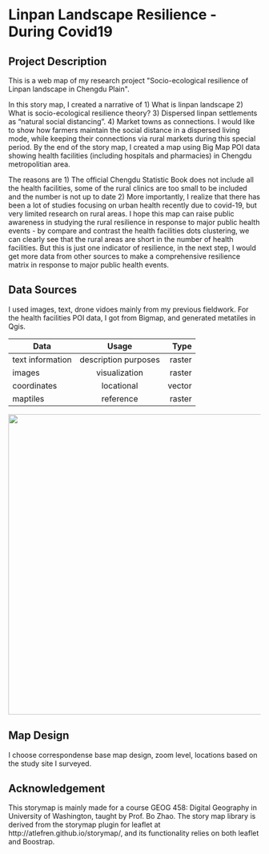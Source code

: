 # Linpan Landscape Resilience - During Covid19

## Project Description
<p>This is a web map of my research project "Socio-ecological resilience of Linpan landscape in Chengdu Plain". </p>

<p>In this story map, I created a narrative of 1) What is linpan landscape 2) What is socio-ecological resilience theory? 3) Dispersed linpan settlements as “natural social distancing”. 4) Market towns as connections. I would like to show how farmers maintain the social distance in a dispersed living mode, while keeping their connections via rural markets during this special period. By the end of the story map, I created a map using Big Map POI data showing health facilities (including hospitals and pharmacies) in Chengdu metropolitian area.
<p>The reasons are 1) The official Chengdu Statistic Book does not include all the health facilities, some of the rural clinics are too small to be included and the number is not up to date 2) More importantly, I realize that there has been a lot of studies focusing on urban health recently due to covid-19, but very limited research on rural areas. I hope this map can raise public awareness in studying the rural resilience in response to major public health events - by compare and contrast the health facilities dots clustering, we can clearly see that the rural areas are short in the number of health facilities. But this is just one indicator of resilience, in the next step, I would get more data from other sources to make a comprehensive resilience matrix in response to major public health events.</p>

## Data Sources
<p> I used images, text, drone vidoes mainly from my previous fieldwork. For the health facilities POI data, I got from Bigmap, and generated metatiles in Qgis.</p>

| Data        | Usage           | Type  |
| ------------- |:-------------:| -----:|
| text information      | description purposes | raster |
| images      | visualization     |   raster |
| coordinates | locational      |    vector |
| maptiles    | reference     | raster |

<img src="img/Capture.JPG" width='600'>

## Map Design
<p> I choose correspondense base map design, zoom level, locations based on the study site I surveyed. </p>


## Acknowledgement
<p> This storymap is mainly made for a course GEOG 458: Digital Geography in University of Washington, taught by Prof. Bo Zhao. The story map library is derived from the storymap plugin for leaflet at http://atlefren.github.io/storymap/, and its functionality relies on both leaflet and Boostrap. </p>
